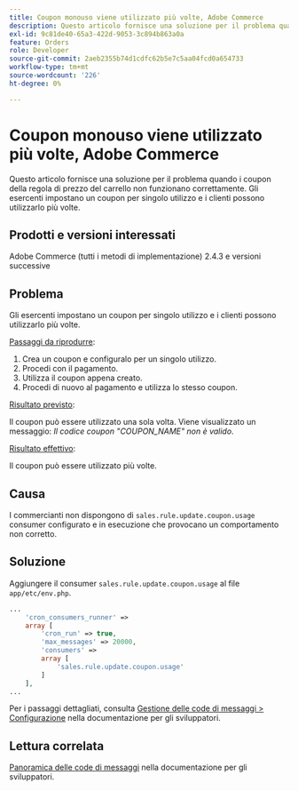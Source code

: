 ```yaml
---
title: Coupon monouso viene utilizzato più volte, Adobe Commerce
description: Questo articolo fornisce una soluzione per il problema quando i coupon della regola di prezzo del carrello non funzionano correttamente. Gli esercenti impostano un coupon per singolo utilizzo e i clienti possono utilizzarlo più volte.
exl-id: 9c81de40-65a3-422d-9053-3c894b863a0a
feature: Orders
role: Developer
source-git-commit: 2aeb2355b74d1cdfc62b5e7c5aa04fcd0a654733
workflow-type: tm+mt
source-wordcount: '226'
ht-degree: 0%

---
```


# Coupon monouso viene utilizzato più volte, Adobe Commerce

Questo articolo fornisce una soluzione per il problema quando i coupon della regola di prezzo del carrello non funzionano correttamente. Gli esercenti impostano un coupon per singolo utilizzo e i clienti possono utilizzarlo più volte.


## Prodotti e versioni interessati

Adobe Commerce (tutti i metodi di implementazione) 2.4.3 e versioni successive

## Problema

Gli esercenti impostano un coupon per singolo utilizzo e i clienti possono utilizzarlo più volte.

<u>Passaggi da riprodurre</u>:

1. Crea un coupon e configuralo per un singolo utilizzo.
1. Procedi con il pagamento.
1. Utilizza il coupon appena creato.
1. Procedi di nuovo al pagamento e utilizza lo stesso coupon.

<u>Risultato previsto</u>:

Il coupon può essere utilizzato una sola volta. Viene visualizzato un messaggio: *Il codice coupon &quot;COUPON_NAME&quot; non è valido*.

<u>Risultato effettivo</u>:

Il coupon può essere utilizzato più volte.


## Causa

I commercianti non dispongono di `sales.rule.update.coupon.usage` consumer configurato e in esecuzione che provocano un comportamento non corretto.

## Soluzione

Aggiungere il consumer `sales.rule.update.coupon.usage` al file `app/etc/env.php`.

```php
...
    'cron_consumers_runner' =>
    array [
        'cron_run' => true,
        'max_messages' => 20000,
        'consumers' =>
        array [
            'sales.rule.update.coupon.usage'
        ]
    ],
...
```

Per i passaggi dettagliati, consulta [Gestione delle code di messaggi > Configurazione](https://experienceleague.adobe.com/en/docs/commerce-operations/configuration-guide/message-queues/manage-message-queues#configuration) nella documentazione per gli sviluppatori.

## Lettura correlata

[Panoramica delle code di messaggi](https://experienceleague.adobe.com/en/docs/commerce-operations/configuration-guide/message-queues/message-queue-framework) nella documentazione per gli sviluppatori.
